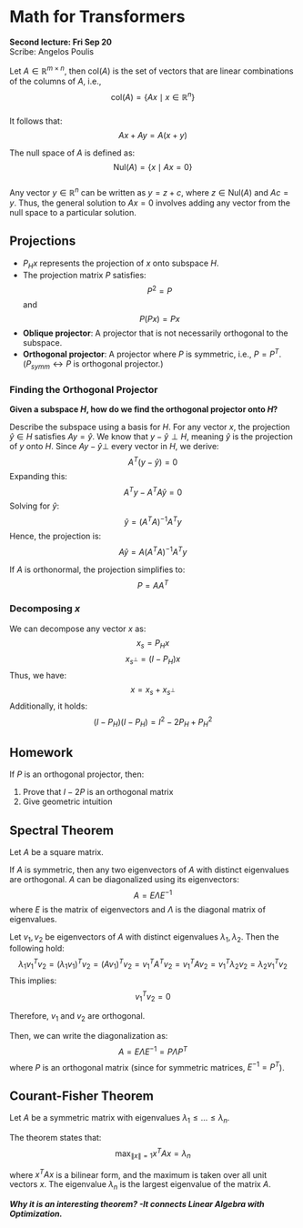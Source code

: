# Math for Transformers
**Second lecture: Fri Sep 20**  
Scribe: Angelos Poulis

Let $A \in \mathbb{R}^{m \times n}$, then $\text{col}(A)$ is the set of vectors that are linear combinations of the columns of $A$, i.e.,  
$$\text{col}(A) = \{ Ax \mid x \in \mathbb{R}^n \}$$  
It follows that:  
$$Ax + Ay = A(x + y)$$  

The null space of $A$ is defined as:  
$$\text{Nul}(A) = \{x \mid Ax = 0\}$$  
Any vector $y \in \mathbb{R}^n$ can be written as $y = z + c$, where $z \in \text{Nul}(A)$ and $Ac = y$. Thus, the general solution to $Ax = 0$ involves adding any vector from the null space to a particular solution.

## Projections

* $P_H x$ represents the projection of $x$ onto subspace $H$.
* The projection matrix $P$ satisfies:
  $$P^2 = P$$
  and
  $$P(Px) = Px$$
* **Oblique projector**: A projector that is not necessarily orthogonal to the subspace.
* **Orthogonal projector**: A projector where $P$ is symmetric, i.e., $P = P^T$. 
($P_{symm} \leftrightarrow P$ is orthogonal projector.)

### Finding the Orthogonal Projector

**Given a subspace $H$, how do we find the orthogonal projector onto $H$?**   

Describe the subspace using a basis for $H$. For any vector $x$, the projection $\hat{y} \in H$ satisfies $Ay = \hat{y}$. We know that $y - \hat{y} \perp H$, meaning $\hat{y}$ is the projection of $y$ onto $H$. Since $Ay - \hat{y} \perp$ every vector in $H$, we derive:  
$$A^T (y - \hat{y}) = 0$$
Expanding this:
$$A^T y - A^T A \hat{y} = 0$$
Solving for $\hat{y}$:
$$\hat{y} = (A^T A)^{-1} A^T y$$
Hence, the projection is:
$$A \hat{y} = A (A^T A)^{-1} A^T y$$

If $A$ is orthonormal, the projection simplifies to:
$$P = AA^T$$

### Decomposing $x$

We can decompose any vector $x$ as:
$$x_s = P_H x$$
$$x_{s^{\perp}} = (I - P_H) x$$
Thus, we have:
$$x = x_s + x_{s^{\perp}}$$
Additionally, it holds:
$$(I - P_H)(I - P_H) = I^2 - 2P_H + P_H^2$$

## Homework

If $P$ is an orthogonal projector, then:

1. Prove that $I - 2P$ is an orthogonal matrix
2. Give geometric intuition

## Spectral Theorem

Let $A$ be a square matrix.

If $A$ is symmetric, then any two eigenvectors of $A$ with distinct eigenvalues are orthogonal.  $A$ can be diagonalized using its eigenvectors:
$$A = E \Lambda E^{-1}$$
where $E$ is the matrix of eigenvectors and $\Lambda$ is the diagonal matrix of eigenvalues.

Let $v_1, v_2$ be eigenvectors of $A$ with distinct eigenvalues $\lambda_1, \lambda_2$. Then the following hold:
$$\lambda_1 v_1^T v_2 = (\lambda_1 v_1)^T v_2 = (A v_1)^T v_2 = v_1^T A^T v_2 = v_1^T A v_2 = v_1^T \lambda_2 v_2 = \lambda_2 v_1^T v_2$$
This implies:
$$v_1^T v_2 = 0$$

Therefore, $v_1$ and $v_2$ are orthogonal.

Then, we can write the diagonalization as:
$$A = E \Lambda E^{-1} = P \Lambda P^T$$
where $P$ is an orthogonal matrix (since for symmetric matrices, $E^{-1} = P^T$).

## Courant-Fisher Theorem

Let $A$ be a symmetric matrix with eigenvalues $\lambda_1 \leq \dots \leq \lambda_n$.

The theorem states that:
$$\max_{\|x\| = 1} x^T A x = \lambda_n$$

where  $x^T A x$ is a bilinear form, and the maximum is taken over all unit vectors $x$. The eigenvalue $\lambda_n$ is the largest eigenvalue of the matrix $A$.

***Why it is an interesting theorem? -It connects Linear Algebra with Optimization.***
